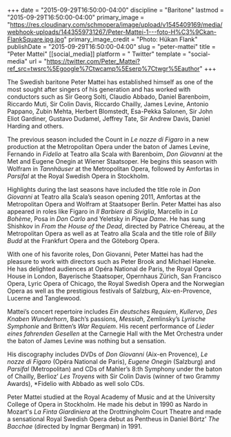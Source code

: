 +++
date = "2015-09-29T16:50:00-04:00"
discipline = "Baritone"
lastmod = "2015-09-29T16:50:00-04:00"
primary_image = "https://res.cloudinary.com/schmopera/image/upload/v1545409169/media/webhook-uploads/1443559731267/Peter-Mattei-1---foto-H%C3%9Ckan-FlankSquare.jpg.jpg"
primary_image_credit = "Photo: Hükan Flank"
publishDate = "2015-09-29T16:50:00-04:00"
slug = "peter-mattei"
title = "Peter Mattei"
[[social_media]]
platform = " Twitter"
template = "social-media"
url = "https://twitter.com/Peter_Mattei?ref_src=twsrc%5Egoogle%7Ctwcamp%5Eserp%7Ctwgr%5Eauthor"
+++

The Swedish baritone Peter Mattei has established himself as one of the most sought after singers of his generation and has worked with conductors such as Sir Georg Solti, Claudio Abbado, Daniel Barenboim, Riccardo Muti, Sir Colin Davis, Riccardo Chailly, James Levine, Antonio Pappano, Zubin Mehta, Herbert Blomstedt, Esa-Pekka Salonen, Sir John Eliot Gardiner, Gustavo Dudamel, Jeffrey Tate, Sir Andrew Davis, Daniel Harding and others.

The previous season included the Count in *Le nozze di Figaro* in a new production at the Metropolitan Opera under the baton of James Levine, Fernando in *Fidelio* at Teatro alla Scala with Barenboim, *Don Giovanni* at the Met and Eugene Onegin at Wiener Staatsoper. He begins this season with Wolfram in *Tannhäuser* at the Metropolitan Opera, followed by Amfortas in *Parsifal* at the Royal Swedish Opera in Stockholm.

Highlights during the last seasons have included the title role in *Don Giovanni* at Teatro alla Scala’s season opening 2011, Amfortas at the Metropolitan Opera and Wolfram at Staatsoper Berlin. Peter Mattei has also appeared in roles like Figaro in *Il Barbiere di Siviglia*, Marcello in *La Bohème*, Posa in *Don Carlo* and Yeletsky in *Pique Dame*. He has sung Shishkov in *From the House of the Dead*, directed by Patrice Chéreau, at the Metropolitan Opera as well as at Teatro alla Scala and the title role of *Billy Budd* at the Frankfurt Opera and the Göteborg Opera. 

With one of his favorite roles, Don Giovanni, Peter Mattei has had the pleasure to work with directors such as Peter Brook and Michael Haneke. He has delighted audiences at Opéra National de Paris, the Royal Opera House in London, Bayerische Staatsoper, Opernhaus Zürich, San Francisco Opera, Lyric Opera of Chicago, the Royal Swedish Opera and the Norwegian Opera as well as the prestigious festivals of Salzburg, Aix-en-Provence, Lucerne and Tanglewood. 

Mattei’s concert repertoire includes *Ein deutsches Requiem*, *Kullervo*, *Des Knaben Wunderhorn*, Bach’s passions, *Messiah*, Zemlinsky’s *Lyrische Symphonie* and Britten’s *War Requiem*. His recent performance of *Lieder eines fahrenden Gesellen* at the Carnegie Hall with the Met Orchestra under the baton of James Levine was nothing but a sensation. 

His discography includes DVDs of *Don Giovanni* (Aix-en Provence), *Le nozze di Figaro* (Opéra National de Paris), *Eugene Onegin* (Salzburg) and *Parsifal* (Metropolitan) and CDs of Mahler’s 8:th Symphony under the baton of Chailly, Berlioz’ *Les Troyens* with Sir Colin Davis (winner of two Grammy Awards), *Fidelio with Abbado as well solo CDs. 

Peter Mattei studied at the Royal Academy of Music and at the University College of Opera in Stockholm. He made his debut in 1990 as Nardo in Mozart's *La Finta Giardiniera* at the Drottningholm Court Theatre and made a sensational Royal Swedish Opera debut as Pentheus in Daniel Börtz' *The Bacchae* (directed by Ingmar Bergman) in 1991.
